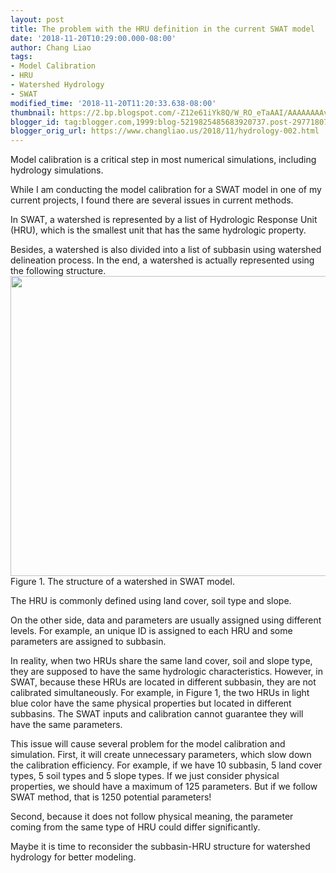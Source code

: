 ```yaml
---
layout: post
title: The problem with the HRU definition in the current SWAT model
date: '2018-11-20T10:29:00.000-08:00'
author: Chang Liao
tags:
- Model Calibration
- HRU
- Watershed Hydrology
- SWAT
modified_time: '2018-11-20T11:20:33.638-08:00'
thumbnail: https://2.bp.blogspot.com/-Z12e61iYk8Q/W_RO_eTaAAI/AAAAAAAAvqk/olg7p5NY1Q8p6wZ-ukXWiHEKLQTf-AS3wCK4BGAYYCw/s72-c/watershed.png
blogger_id: tag:blogger.com,1999:blog-5219825485683920737.post-2977180772295504125
blogger_orig_url: https://www.changliao.us/2018/11/hydrology-002.html
---
```


Model calibration is a critical step in most numerical simulations, including 
hydrology simulations. 

While I am conducting the model calibration for a SWAT model in one of my 
current projects, I found there are several issues in current methods. 

In SWAT, a watershed is represented by a list of Hydrologic Response Unit 
(HRU), which is the smallest unit that has the same hydrologic property. 

Besides, a watershed is also divided into a list of subbasin using watershed 
delineation process. 
In the end, a watershed is actually represented using the following structure. 
[<img border="0" height="480" 
src="https://2.bp.blogspot.com/-Z12e61iYk8Q/W_RO_eTaAAI/AAAAAAAAvqk/olg7p5NY1Q8p6wZ-ukXWiHEKLQTf-AS3wCK4BGAYYCw/s640/watershed.png" 
width="640" 
/>](http://2.bp.blogspot.com/-Z12e61iYk8Q/W_RO_eTaAAI/AAAAAAAAvqk/olg7p5NY1Q8p6wZ-ukXWiHEKLQTf-AS3wCK4BGAYYCw/s1600/watershed.png) 
Figure 1. The structure of a watershed in SWAT model. 

The HRU is commonly defined using land cover, soil type and slope. 

On the other side, data and parameters are usually assigned using different 
levels. For example, an unique ID is assigned to each HRU and some parameters 
are assigned to subbasin. 

In reality, when two HRUs share the same land cover, soil and slope type, they 
are supposed to have the same hydrologic characteristics. However, in SWAT, 
because these HRUs are located in different subbasin, they are not calibrated 
simultaneously. For example, in Figure 1, the two HRUs in light blue color 
have the same physical properties but located in different subbasins. The SWAT 
inputs and calibration cannot guarantee they will have the same parameters. 

This issue will cause several problem for the model calibration and 
simulation. First, it will create unnecessary parameters, which slow down the 
calibration efficiency. For example, if we have 10 subbasin, 5 land cover 
types, 5 soil types and 5 slope types. If we just consider physical 
properties, we should have a maximum of 125 parameters. But if we follow SWAT 
method, that is 1250 potential parameters! 

Second, because it does not follow physical meaning, the parameter coming from 
the same type of HRU could differ significantly. 

Maybe it is time to reconsider the subbasin-HRU structure for watershed 
hydrology for better modeling. 
